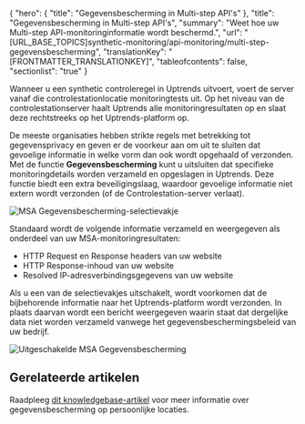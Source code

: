 {
  "hero": {
    "title": "Gegevensbescherming in Multi-step API's"
  },
  "title": "Gegevensbescherming in Multi-step API's",
  "summary": "Weet hoe uw Multi-step API-monitoringinformatie wordt beschermd.",
  "url": "[URL_BASE_TOPICS]synthetic-monitoring/api-monitoring/multi-step-gegevensbescherming",
  "translationKey": "[FRONTMATTER_TRANSLATIONKEY]",
  "tableofcontents": false,
  "sectionlist": "true"
}

Wanneer u een synthetic controleregel in Uptrends uitvoert, voert de server vanaf die controlestationlocatie monitoringtests uit. Op het niveau van de controlestationserver haalt Uptrends alle monitoringresultaten op en slaat deze rechtstreeks op het Uptrends-platform op.

De meeste organisaties hebben strikte regels met betrekking tot gegevensprivacy en geven er de voorkeur aan om uit te sluiten dat gevoelige informatie in welke vorm dan ook wordt opgehaald of verzonden. Met de functie **Gegevensbescherming** kunt u uitsluiten dat specifieke monitoringdetails worden verzameld en opgeslagen in Uptrends. Deze functie biedt een extra beveiligingslaag, waardoor gevoelige informatie niet extern wordt verzonden (of de Controlestation-server verlaat).

![MSA Gegevensbescherming-selectievakje]([LINK_URL_1])

Standaard wordt de volgende informatie verzameld en weergegeven als onderdeel van uw MSA-monitoringresultaten:

- HTTP Request en Response headers van uw website
- HTTP Response-inhoud van uw website
- Resolved IP-adresverbindingsgegevens van uw website

Als u een van de selectievakjes uitschakelt, wordt voorkomen dat de bijbehorende informatie naar het Uptrends-platform wordt verzonden. In plaats daarvan wordt een bericht weergegeven waarin staat dat dergelijke data niet worden verzameld vanwege het gegevensbeschermingsbeleid van uw bedrijf.

![Uitgeschakelde MSA Gegevensbescherming]([LINK_URL_2])

## Gerelateerde artikelen

Raadpleeg [dit knowledgebase-artikel]([LINK_URL_3]) voor meer informatie over gegevensbescherming op persoonlijke locaties.
